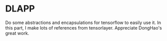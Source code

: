 # DLAPP

Do some abstractions and encapsulations for tensorflow to easily use it. In this part, I make lots of references from tensorlayer. Appreciate DongHao's great work.
